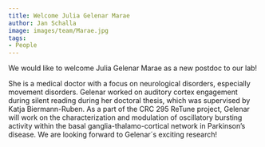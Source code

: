 ```yaml
---
title: Welcome Julia Gelenar Marae
author: Jan Schalla
image: images/team/Marae.jpg
tags: 
- People
---
```


<!-- excerpt start -->
We would like to welcome Julia Gelenar Marae as a new postdoc to our lab! 
<!-- excerpt end -->

She is a medical doctor with a focus on neurological disorders, especially movement disorders. 
Gelenar worked on auditory cortex engagement during silent reading during her doctoral thesis, which was supervised by Katja Biermann-Ruben. 
As a part of the CRC 295 ReTune project, Gelenar will work on the characterization and modulation of oscillatory bursting activity within the basal ganglia-thalamo-cortical network in Parkinson’s disease.
We are looking forward to Gelenar´s exciting research!


